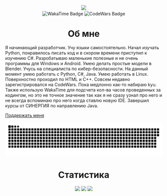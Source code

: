 <div id="header" align="center">
  <img src="https://media3.giphy.com/media/v1.Y2lkPTc5MGI3NjExZ3V0a3cxZG56OGQ3ZzdnejFpc2s1ZWVlb29hNGxicWNnbTF2eGk4NSZlcD12MV9pbnRlcm5hbF9naWZfYnlfaWQmY3Q9Zw/26DoiqmYcxgFICb3G/giphy.gif" width="100"/>
  <div id="badges">
    <img src="https://wakatime.com/badge/user/62277cec-b176-4b72-9cd9-104664eb4a03.svg" alt="WakaTime Badge"/>
    <img src="https://www.codewars.com/users/Waysoon_/badges/micro" alt="CodeWars Badge"/>
    <h1>Об мне</h1>
  </div>
</div>

Я начинающий разработчик. Учу языки самостоятельно. Начал изучать Python, понравилось писать код и в скором времени приступил к изучению C#.
Разробатываю маленькие полезные и не очень программы для Windows и Android. Умею делать простые модели в Blender. Учусь на специалиста по кибер-безопасности.
На данный момент умею работать с Python, С#, Java. Умею работать в Linux. Поверхностно проходил по HTML и C++. Совсем недавно зарегистрировался на CodeWars.
Пока медлонно как-то набираю kyu. Также использую WakaTime для подсчета кол-ва часов проведенных за кодингом, но это не точное значение так как я не сразу 
узнал про него и не всегда вспоминаю про него когда ставлю новую IDE. Завершил курсы от СИНЕРГИЯ по направлению Java.

<a href="https://www.donationalerts.com/r/waysoon">Поддержать меня</a>

<p align="center">
 <img width="600" src="assets/github-snake.svg" alt="snake"/>
</p>

<div id="badges2" align="center">
    <h1>Статистика</h1>
    <img src="http://github-profile-summary-cards.vercel.app/api/cards/profile-details?username=WaysoonProgramms&theme=github_dark"/>
    <img src="http://github-profile-summary-cards.vercel.app/api/cards/stats?username=WaysoonProgramms&theme=github_dark"/>
    <img src="http://github-profile-summary-cards.vercel.app/api/cards/most-commit-language?username=WaysoonProgramms&theme=github_dark&exclude=markdown"/>
</div>
